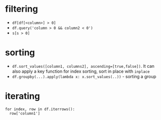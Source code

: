 # filtering
 * `df[df[<column>] > 0]`
 * `df.query('column > 0 && column2 < 0')`
 * `s[s > 0]`

# sorting

 * `df.sort_values([column1, columns2], ascending=[true,false])`. It can also apply a key function for index sorting, sort in place with `inplace`
 * `df.groupby(...).apply(lambda x: x.sort_values(..))` - sorting a group

# iterating
```
for index, row in df.iterrows():
  row['column1']
```

